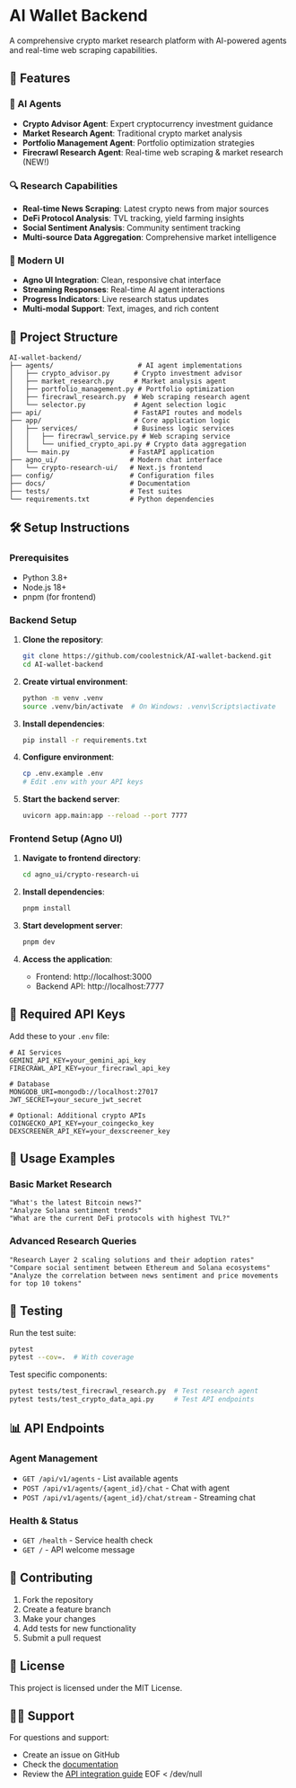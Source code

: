 # AI Wallet Backend

A comprehensive crypto market research platform with AI-powered agents and real-time web scraping capabilities.

## 🚀 Features

### 🤖 AI Agents
- **Crypto Advisor Agent**: Expert cryptocurrency investment guidance
- **Market Research Agent**: Traditional crypto market analysis  
- **Portfolio Management Agent**: Portfolio optimization strategies
- **Firecrawl Research Agent**: Real-time web scraping & market research (NEW\!)

### 🔍 Research Capabilities
- **Real-time News Scraping**: Latest crypto news from major sources
- **DeFi Protocol Analysis**: TVL tracking, yield farming insights
- **Social Sentiment Analysis**: Community sentiment tracking
- **Multi-source Data Aggregation**: Comprehensive market intelligence

### 🎨 Modern UI
- **Agno UI Integration**: Clean, responsive chat interface
- **Streaming Responses**: Real-time AI agent interactions
- **Progress Indicators**: Live research status updates
- **Multi-modal Support**: Text, images, and rich content

## 📁 Project Structure

```
AI-wallet-backend/
├── agents/                     # AI agent implementations
│   ├── crypto_advisor.py      # Crypto investment advisor
│   ├── market_research.py     # Market analysis agent
│   ├── portfolio_management.py # Portfolio optimization
│   ├── firecrawl_research.py  # Web scraping research agent
│   └── selector.py            # Agent selection logic
├── api/                       # FastAPI routes and models
├── app/                       # Core application logic
│   ├── services/              # Business logic services
│   │   ├── firecrawl_service.py # Web scraping service
│   │   └── unified_crypto_api.py # Crypto data aggregation
│   └── main.py               # FastAPI application
├── agno_ui/                  # Modern chat interface
│   └── crypto-research-ui/   # Next.js frontend
├── config/                   # Configuration files
├── docs/                     # Documentation
├── tests/                    # Test suites
└── requirements.txt          # Python dependencies
```

## 🛠️ Setup Instructions

### Prerequisites
- Python 3.8+
- Node.js 18+
- pnpm (for frontend)

### Backend Setup

1. **Clone the repository**:
   ```bash
   git clone https://github.com/coolestnick/AI-wallet-backend.git
   cd AI-wallet-backend
   ```

2. **Create virtual environment**:
   ```bash
   python -m venv .venv
   source .venv/bin/activate  # On Windows: .venv\Scripts\activate
   ```

3. **Install dependencies**:
   ```bash
   pip install -r requirements.txt
   ```

4. **Configure environment**:
   ```bash
   cp .env.example .env
   # Edit .env with your API keys
   ```

5. **Start the backend server**:
   ```bash
   uvicorn app.main:app --reload --port 7777
   ```

### Frontend Setup (Agno UI)

1. **Navigate to frontend directory**:
   ```bash
   cd agno_ui/crypto-research-ui
   ```

2. **Install dependencies**:
   ```bash
   pnpm install
   ```

3. **Start development server**:
   ```bash
   pnpm dev
   ```

4. **Access the application**:
   - Frontend: http://localhost:3000
   - Backend API: http://localhost:7777

## 🔑 Required API Keys

Add these to your `.env` file:

```env
# AI Services
GEMINI_API_KEY=your_gemini_api_key
FIRECRAWL_API_KEY=your_firecrawl_api_key

# Database
MONGODB_URI=mongodb://localhost:27017
JWT_SECRET=your_secure_jwt_secret

# Optional: Additional crypto APIs
COINGECKO_API_KEY=your_coingecko_key
DEXSCREENER_API_KEY=your_dexscreener_key
```

## 🎯 Usage Examples

### Basic Market Research
```
"What's the latest Bitcoin news?"
"Analyze Solana sentiment trends"
"What are the current DeFi protocols with highest TVL?"
```

### Advanced Research Queries
```
"Research Layer 2 scaling solutions and their adoption rates"
"Compare social sentiment between Ethereum and Solana ecosystems"
"Analyze the correlation between news sentiment and price movements for top 10 tokens"
```

## 🧪 Testing

Run the test suite:
```bash
pytest
pytest --cov=.  # With coverage
```

Test specific components:
```bash
pytest tests/test_firecrawl_research.py  # Test research agent
pytest tests/test_crypto_data_api.py     # Test API endpoints
```

## 📊 API Endpoints

### Agent Management
- `GET /api/v1/agents` - List available agents
- `POST /api/v1/agents/{agent_id}/chat` - Chat with agent
- `POST /api/v1/agents/{agent_id}/chat/stream` - Streaming chat

### Health & Status
- `GET /health` - Service health check
- `GET /` - API welcome message

## 🤝 Contributing

1. Fork the repository
2. Create a feature branch
3. Make your changes
4. Add tests for new functionality
5. Submit a pull request

## 📄 License

This project is licensed under the MIT License.

## 🙋‍♂️ Support

For questions and support:
- Create an issue on GitHub
- Check the [documentation](docs/)
- Review the [API integration guide](docs/AGNO_UI_INTEGRATION.md)
EOF < /dev/null